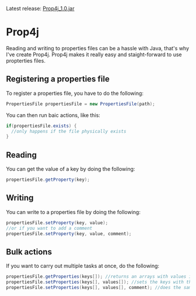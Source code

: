 Latest release: [Prop4j_1.0.jar](https://github.com/DenDen747/Prop4j/raw/main/builds/Prop4j_1.0.jar)
# Prop4j
Reading and writing to properties files can be a hassle with Java, that's why I've create Prop4j. Prop4j makes it really easy and staight-forward to use propterties files.
## Registering a properties file
To register a properties file, you have to do the following:
```java
PropertiesFile propertiesFile = new PropertiesFile(path);
```
You can then run baic actions, like this:
```java
if(propertiesFile.exists) {
  //only happens if the file physically exists
}
```
## Reading
You can get the value of a key by doing the following:
```java
propertiesFile.getProperty(key);
```
## Writing
You can write to a properties file by doing the following:
```java
propertiesFile.setProperty(key, value);
//or if you want to add a comment
propertiesFile.setProperty(key, value, comment);
```
## Bulk actions
If you want to carry out multiple tasks at once, do the following:
```java
propertiesFile.getProperties(keys[]); //returns an arrays with values in order
propertiesFile.setProperties(keys[], values[]); //sets the keys with the corresponding values in order
propertiesFile.setProperties(keys[], values[], comment); //does the same thing except with a comment
```
